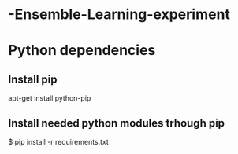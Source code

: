 # -Ensemble-Learning-experiment

# Python dependencies
## Install pip
apt-get install python-pip
## Install needed python modules trhough pip
$ pip install -r requirements.txt
